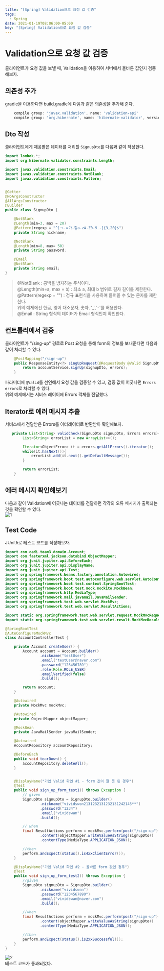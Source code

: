 ```yaml
---
title: "[Spring] Validation으로 요청 값 검증"
tags:
  - Spring
date: 2021-01-19T08:06:00-05:00
key: "[Spring] Validation으로 요청 값 검증"
---
```


# Validation으로 요청 값 검증

클라이언트가 요청 값을 보낼 때, Validation을 이용하여 서버에서 올바른 값인지 검증해보자.<br>

<!--more-->

## 의존성 추가

gradle을 이용한다면 build.gradle에 다음과 같은 의존성을 추가해 준다.<br>

```gradle
    compile group: 'javax.validation', name: 'validation-api'
    compile group: 'org.hibernate', name: 'hibernate-validator', version: '6.1.0.Final'
```

## Dto 작성

클라이언트에게 제공받은 데이터를 처리할 `SignupDto`를 다음과 같이 작성한다.<br>

```java
import lombok.*;
import org.hibernate.validator.constraints.Length;

import javax.validation.constraints.Email;
import javax.validation.constraints.NotBlank;
import javax.validation.constraints.Pattern;


@Getter
@NoArgsConstructor
@AllArgsConstructor
@Builder
public class SignupDto {

    @NotBlank
    @Length(min=3, max = 20)
    @Pattern(regexp = "^[ㄱ-ㅎ가-힣a-zA-Z0-9_-]{3,20}$")
    private String nickname;

    @NotBlank
    @Length(min=8, max= 50)
    private String password;

    @Email
    @NotBlank
    private String email;
}
```

> @NotBlank : 공백을 방지하는 주석이다.<br>
> @Length(min=a, max = b) : 최소 a, 최대 b 범위로 길자 길이를 제한한다.<br>
> @Pattern(regexp = "") : 정규 표현식을 사용하여 들어올 수 있는 문자를 제한한다.<br>
> 위의 예제에선 한글, 영어 대소문자, 숫자, '_','-'를 허용한다.<br>
> @Email : String 형식의 데이터가 Email 형식인지 확인한다.<br>

## 컨트롤러에서 검증

클라이언트가 "/sing-up" 경로로 Post 요청을 통해 form의 정보를 보내준다면 다음과 같이 처리할 수 있다.

```java
    @PostMapping("/sign-up")
    public ResponseEntity<?> singUpRequest(@RequestBody @Valid SignupDto signupDto, Errors errors){
        return accountService.signUp(signupDto, errors);
    }
```

파라미터에 `@Valid`를 선언해서 요청 값을 검증할 수 있고, 검증 값이 어긋나면 `Errors errors`로 처리할 수 있다.<br>
위의 예제에서는 서비스 레이어에 Errors 객체를 전달했다.<br>

## Iterator로 에러 메시지 추출

서비스에서 전달받은 Errors를 이터레이터로 반환받아 확인해보자.<br>

```java
   private List<String> validCheck(SignupDto signupDto, Errors errors){
        List<String> errorList = new ArrayList<>();

        Iterator<ObjectError> it = errors.getAllErrors().iterator();
        while(it.hasNext()){
            errorList.add(it.next().getDefaultMessage());
        }

        return errorList;
    }
```

## 에러 메시지 확인해보기

다음과 같이 Validation에 어긋나는 데이터를 전달하면 각각의 오류 메시지가 출력되는 것을 확인할 수 있다.<br>
![1](/assets/images/210119-1.png)<br>

## Test Code

JUnit5로 테스트 코드를 작성해보자.<br>

```java
import com.cadi.team3.domain.Account;
import com.fasterxml.jackson.databind.ObjectMapper;
import org.junit.jupiter.api.BeforeEach;
import org.junit.jupiter.api.DisplayName;
import org.junit.jupiter.api.Test;
import org.springframework.beans.factory.annotation.Autowired;
import org.springframework.boot.test.autoconfigure.web.servlet.AutoConfigureMockMvc;
import org.springframework.boot.test.context.SpringBootTest;
import org.springframework.boot.test.mock.mockito.MockBean;
import org.springframework.http.MediaType;
import org.springframework.mail.javamail.JavaMailSender;
import org.springframework.test.web.servlet.MockMvc;
import org.springframework.test.web.servlet.ResultActions;

import static org.springframework.test.web.servlet.request.MockMvcRequestBuilders.*;
import static org.springframework.test.web.servlet.result.MockMvcResultMatchers.*;

@SpringBootTest
@AutoConfigureMockMvc
class AccountControllerTest {

    private Account createUser() {
        Account account = Account.builder()
                .nickname("testUser")
                .email("testUser@naver.com")
                .password("123456789")
                .role(Role.ROLE_USER)
                .emailVerified(false)
                .build();

        return account;
    }

    @Autowired
    private MockMvc mockMvc;

    @Autowired
    private ObjectMapper objectMapper;

    @MockBean
    private JavaMailSender javaMailSender;

    @Autowired
    AccountRepository accountRepository;

    @BeforeEach
    public void tearDown() {
        accountRepository.deleteAll();
    }


    @DisplayName("가입 Valid 확인 #1 - form 값이 잘 못 된 경우")
    @Test
    public void sign_up_form_test1() throws Exception {
        // given
        SignupDto signupDto = SignupDto.builder()
                .nickname("vividswan2131232131232131242145**")
                .password("1234")
                .email("vividswan")
                .build();

        // when
        final ResultActions perform = mockMvc.perform(post("/sign-up")
                .content(objectMapper.writeValueAsString(signupDto))
                .contentType(MediaType.APPLICATION_JSON));

        //then
        perform.andExpect(status().is4xxClientError());
    }

    @DisplayName("가입 Valid 확인 #2 - 올바른 form 값인 경우")
    @Test
    public void sign_up_form_test2() throws Exception {
        //given
        SignupDto signupDto = SignupDto.builder()
                .nickname("vividswan")
                .password("1234567890")
                .email("vividswan@naver.com")
                .build();

        //when
        final ResultActions perform = mockMvc.perform(post("/sign-up")
                .content(objectMapper.writeValueAsString(signupDto))
                .contentType(MediaType.APPLICATION_JSON));

        //then
        perform.andExpect(status().is2xxSuccessful());
    }
}
```

![2](/assets/images/210119-1.png)<br>
테스트 코드가 통과되었다.<br>